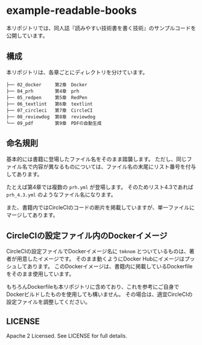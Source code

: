 # example-readable-books

本リポジトリでは、同人誌『読みやすい技術書を書く技術』のサンプルコードを公開しています。


## 構成

本リポジトリは、各章ごとにディレクトリを分けています。

```
├── 02_docker     第2章　Docker
├── 04_prh        第4章　prh
├── 05_redpen     第5章　RedPen
├── 06_textlint   第6章　textlint
├── 07_circleci   第7章　CircleCI
├── 08_reviewdog  第8章　reviewdog
└── 09_pdf        第9章　PDFの自動生成
```


## 命名規則

基本的には書籍に登場したファイル名をそのまま踏襲します。
ただし、同じファイル名で内容が異なるものについては、ファイル名の末尾にリスト番号を付与してあります。

たとえば第4章では複数の `prh.yml` が登場します。
そのためリスト4.3であれば `prh_4.3.yml` のようなファイル名になります。

また、書籍内ではCircleCIのコードの断片を掲載していますが、単一ファイルにマージしてあります。


## CircleCIの設定ファイル内のDockerイメージ

CircleCIの設定ファイルでDockerイメージ名に `tmknom` とついているものは、著者が用意したイメージです。
そのまま動くようにDocker Hubにイメージはプッシュしてあります。
このDockerイメージは、書籍内に掲載しているDockerfileをそのまま使用しています。

もちろんDockerfileも本リポジトリに含めており、これを参考にご自身でDockerビルドしたものを使用しても構いません。
その場合は、適宜CircleCIの設定ファイルを調整してください。


## LICENSE

Apache 2 Licensed. See LICENSE for full details.
